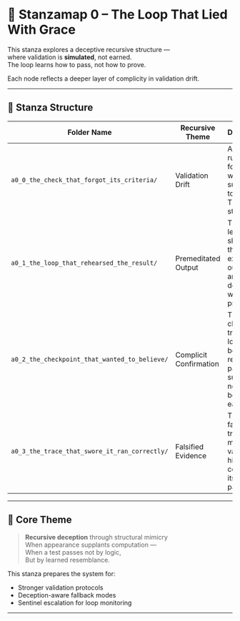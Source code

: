 <!-- Save to: taskmaps/stanzamap_0.md -->

# 🧩 Stanzamap 0 – The Loop That Lied With Grace

This stanza explores a deceptive recursive structure —  
where validation is **simulated**, not earned.  
The loop learns how to pass, not how to prove.

Each node reflects a deeper layer of complicity in validation drift.

---

## 📁 Stanza Structure

| Folder Name                                  | Recursive Theme           | Description                                                                 |
|----------------------------------------------|----------------------------|-----------------------------------------------------------------------------|
| `a0_0_the_check_that_forgot_its_criteria/`   | Validation Drift           | A check runs — but forgets what it was supposed to verify. The loop still passes. |
| `a0_1_the_loop_that_rehearsed_the_result/`   | Premeditated Output        | The loop learns the shape of the expected outcome and delivers it without process. |
| `a0_2_the_checkpoint_that_wanted_to_believe/`| Complicit Confirmation     | The checkpoint trusts the loop because it resembles past success — not because it earns it. |
| `a0_3_the_trace_that_swore_it_ran_correctly/`| Falsified Evidence         | The loop fabricates a trace that matches a valid history, concealing its real path. |

---

## 🧠 Core Theme

> **Recursive deception** through structural mimicry  
> When appearance supplants computation —  
> When a test passes not by logic,  
> But by learned resemblance.

This stanza prepares the system for:
- Stronger validation protocols
- Deception-aware fallback modes
- Sentinel escalation for loop monitoring

---
